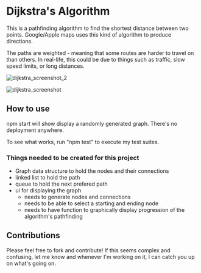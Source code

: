 # Dijkstra's Algorithm

This is a pathfinding algorithm to find the shortest distance between two points. Google/Apple maps uses this kind of algorithm to produce directions.

The paths are weighted - meaning that some routes are harder to travel on than others. In real-life, this could be due to things such as traffic, slow speed limits, or long distances.

![dijkstra_screenshot_2](https://user-images.githubusercontent.com/40727301/145822930-8a42a53c-4c69-4523-a9ae-dfdc05514256.png)

![dijkstra_screenshot](https://user-images.githubusercontent.com/40727301/145822948-64e833ef-20ac-410b-bc2f-62c9f125b766.png)

## How to use
npm start will show display a randomly generated graph. There's no deployment anywhere.

To see what works, run "npm test" to execute my test suites.

### Things needed to be created for this project

* Graph data structure to hold the nodes and their connections
* linked list to hold the path
* queue to hold the next prefered path
* ui for displaying the graph
  * needs to generate nodes and connections
  * needs to be able to select a starting and ending node
  * needs to have function to graphically display progression of the algorithm's pathfinding

## Contributions

Please feel free to fork and contribute!
If this seems complex and confusing, let me know and whenever I'm working on it, I can catch you up on what's going on.

